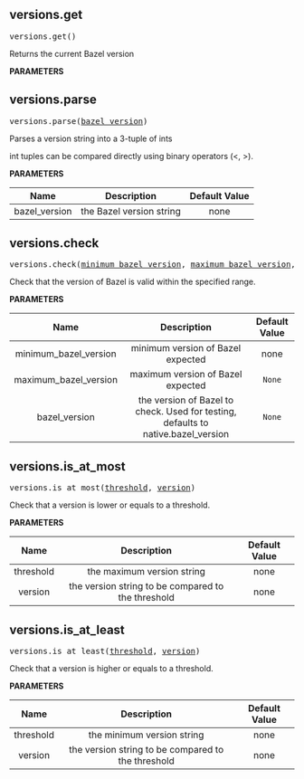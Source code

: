 <!-- Generated with Stardoc: http://skydoc.bazel.build -->

<a name="#versions.get"></a>

## versions.get

<pre>
versions.get()
</pre>

Returns the current Bazel version

**PARAMETERS**



<a name="#versions.parse"></a>

## versions.parse

<pre>
versions.parse(<a href="#versions.parse-bazel_version">bazel_version</a>)
</pre>

Parses a version string into a 3-tuple of ints

int tuples can be compared directly using binary operators (<, >).


**PARAMETERS**


| Name  | Description | Default Value |
| :-------------: | :-------------: | :-------------: |
| bazel_version |  the Bazel version string   |  none |


<a name="#versions.check"></a>

## versions.check

<pre>
versions.check(<a href="#versions.check-minimum_bazel_version">minimum_bazel_version</a>, <a href="#versions.check-maximum_bazel_version">maximum_bazel_version</a>, <a href="#versions.check-bazel_version">bazel_version</a>)
</pre>

Check that the version of Bazel is valid within the specified range.

**PARAMETERS**


| Name  | Description | Default Value |
| :-------------: | :-------------: | :-------------: |
| minimum_bazel_version |  minimum version of Bazel expected   |  none |
| maximum_bazel_version |  maximum version of Bazel expected   |  <code>None</code> |
| bazel_version |  the version of Bazel to check. Used for testing, defaults to native.bazel_version   |  <code>None</code> |


<a name="#versions.is_at_most"></a>

## versions.is_at_most

<pre>
versions.is_at_most(<a href="#versions.is_at_most-threshold">threshold</a>, <a href="#versions.is_at_most-version">version</a>)
</pre>

Check that a version is lower or equals to a threshold.

**PARAMETERS**


| Name  | Description | Default Value |
| :-------------: | :-------------: | :-------------: |
| threshold |  the maximum version string   |  none |
| version |  the version string to be compared to the threshold   |  none |


<a name="#versions.is_at_least"></a>

## versions.is_at_least

<pre>
versions.is_at_least(<a href="#versions.is_at_least-threshold">threshold</a>, <a href="#versions.is_at_least-version">version</a>)
</pre>

Check that a version is higher or equals to a threshold.

**PARAMETERS**


| Name  | Description | Default Value |
| :-------------: | :-------------: | :-------------: |
| threshold |  the minimum version string   |  none |
| version |  the version string to be compared to the threshold   |  none |


